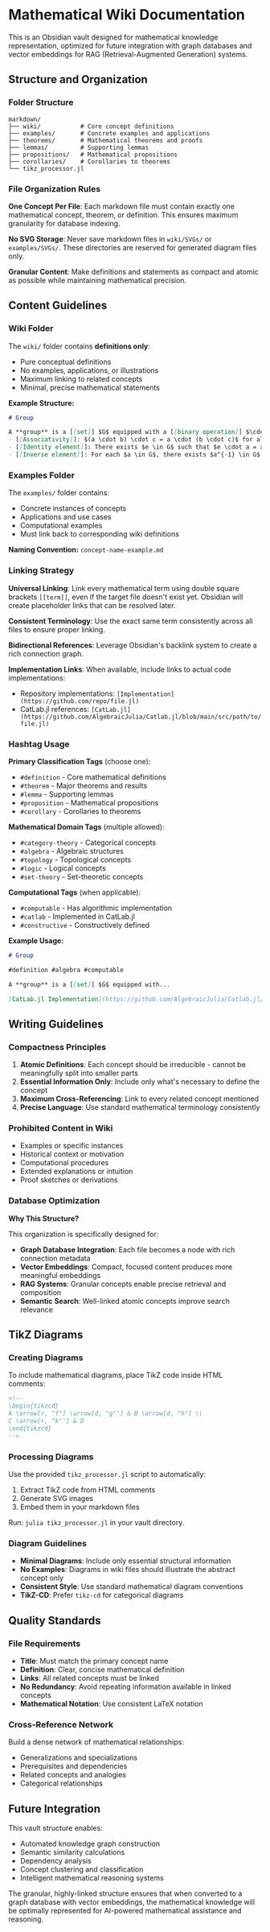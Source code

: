 # Mathematical Wiki Documentation

This is an Obsidian vault designed for mathematical knowledge representation, optimized for future integration with graph databases and vector embeddings for RAG (Retrieval-Augmented Generation) systems.

## Structure and Organization

### Folder Structure

```
markdown/
├── wiki/           # Core concept definitions
├── examples/       # Concrete examples and applications
├── theorems/       # Mathematical theorems and proofs
├── lemmas/         # Supporting lemmas
├── propositions/   # Mathematical propositions
├── corollaries/    # Corollaries to theorems
└── tikz_processor.jl
```

### File Organization Rules

**One Concept Per File**: Each markdown file must contain exactly one mathematical concept, theorem, or definition. This ensures maximum granularity for database indexing.

**No SVG Storage**: Never save markdown files in `wiki/SVGs/` or `examples/SVGs/`. These directories are reserved for generated diagram files only.

**Granular Content**: Make definitions and statements as compact and atomic as possible while maintaining mathematical precision.

## Content Guidelines

### Wiki Folder

The `wiki/` folder contains **definitions only**:

- Pure conceptual definitions
- No examples, applications, or illustrations
- Maximum linking to related concepts
- Minimal, precise mathematical statements

**Example Structure:**

```markdown
# Group

A **group** is a [[set]] $G$ equipped with a [[binary operation]] $\cdot: G \times G \to G$ satisfying:
- [[Associativity]]: $(a \cdot b) \cdot c = a \cdot (b \cdot c)$ for all $a,b,c \in G$
- [[Identity element]]: There exists $e \in G$ such that $e \cdot a = a \cdot e = a$ for all $a \in G$
- [[Inverse element]]: For each $a \in G$, there exists $a^{-1} \in G$ such that $a \cdot a^{-1} = a^{-1} \cdot a = e$
```

### Examples Folder

The `examples/` folder contains:

- Concrete instances of concepts
- Applications and use cases
- Computational examples
- Must link back to corresponding wiki definitions

**Naming Convention:** `concept-name-example.md`

### Linking Strategy

**Universal Linking**: Link every mathematical term using double square brackets `[[term]]`, even if the target file doesn't exist yet. Obsidian will create placeholder links that can be resolved later.

**Consistent Terminology**: Use the exact same term consistently across all files to ensure proper linking.

**Bidirectional References**: Leverage Obsidian's backlink system to create a rich connection graph.

**Implementation Links**: When available, include links to actual code implementations:

- Repository implementations: `[Implementation](https://github.com/repo/file.jl)`
- CatLab.jl references: `[CatLab.jl](https://github.com/AlgebraicJulia/Catlab.jl/blob/main/src/path/to/file.jl)`

### Hashtag Usage

**Primary Classification Tags** (choose one):

- `#definition` - Core mathematical definitions
- `#theorem` - Major theorems and results
- `#lemma` - Supporting lemmas
- `#proposition` - Mathematical propositions
- `#corollary` - Corollaries to theorems

**Mathematical Domain Tags** (multiple allowed):

- `#category-theory` - Categorical concepts
- `#algebra` - Algebraic structures
- `#topology` - Topological concepts
- `#logic` - Logical concepts
- `#set-theory` - Set-theoretic concepts

**Computational Tags** (when applicable):

- `#computable` - Has algorithmic implementation
- `#catlab` - Implemented in CatLab.jl
- `#constructive` - Constructively defined

**Example Usage:**

```markdown
# Group

#definition #algebra #computable

A **group** is a [[set]] $G$ equipped with...

[CatLab.jl Implementation](https://github.com/AlgebraicJulia/Catlab.jl/blob/main/src/theories/Group.jl)
```

## Writing Guidelines

### Compactness Principles

1. **Atomic Definitions**: Each concept should be irreducible - cannot be meaningfully split into smaller parts
2. **Essential Information Only**: Include only what's necessary to define the concept
3. **Maximum Cross-Referencing**: Link to every related concept mentioned
4. **Precise Language**: Use standard mathematical terminology consistently

### Prohibited Content in Wiki

- Examples or specific instances
- Historical context or motivation
- Computational procedures
- Extended explanations or intuition
- Proof sketches or derivations

### Database Optimization

**Why This Structure?**

This organization is specifically designed for:

- **Graph Database Integration**: Each file becomes a node with rich connection metadata
- **Vector Embeddings**: Compact, focused content produces more meaningful embeddings
- **RAG Systems**: Granular concepts enable precise retrieval and composition
- **Semantic Search**: Well-linked atomic concepts improve search relevance

## TikZ Diagrams

### Creating Diagrams

To include mathematical diagrams, place TikZ code inside HTML comments:

```markdown
<!--
\begin{tikzcd}
A \arrow[r, "f"] \arrow[d, "g"'] & B \arrow[d, "h"] \\
C \arrow[r, "k"'] & D
\end{tikzcd}
-->
```

### Processing Diagrams

Use the provided `tikz_processor.jl` script to automatically:

1. Extract TikZ code from HTML comments
2. Generate SVG images
3. Embed them in your markdown files

Run: `julia tikz_processor.jl` in your vault directory.

### Diagram Guidelines

- **Minimal Diagrams**: Include only essential structural information
- **No Examples**: Diagrams in wiki files should illustrate the abstract concept only
- **Consistent Style**: Use standard mathematical diagram conventions
- **TikZ-CD**: Prefer `tikz-cd` for categorical diagrams

## Quality Standards

### File Requirements

- **Title**: Must match the primary concept name
- **Definition**: Clear, concise mathematical definition
- **Links**: All related concepts must be linked
- **No Redundancy**: Avoid repeating information available in linked concepts
- **Mathematical Notation**: Use consistent LaTeX notation

### Cross-Reference Network

Build a dense network of mathematical relationships:

- Generalizations and specializations
- Prerequisites and dependencies
- Related concepts and analogies
- Categorical relationships

## Future Integration

This vault structure enables:

- Automated knowledge graph construction
- Semantic similarity calculations
- Dependency analysis
- Concept clustering and classification
- Intelligent mathematical reasoning systems

The granular, highly-linked structure ensures that when converted to a graph database with vector embeddings, the mathematical knowledge will be optimally represented for AI-powered mathematical assistance and reasoning.
